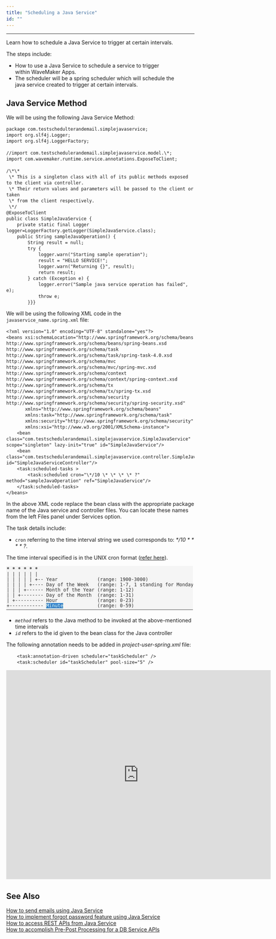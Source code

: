 ```yaml
---
title: "Scheduling a Java Service"
id: ""
---
```

---

Learn how to schedule a Java Service to trigger at certain intervals. 

The steps include: 

- How to use a Java Service to schedule a service to trigger within WaveMaker Apps.
- The scheduler will be a spring scheduler which will schedule the java service created to trigger at certain intervals.

## Java Service Method 

We will be using the following Java Service Method:

```
package com.testschedulterandemail.simplejavaservice;
import org.slf4j.Logger;
import org.slf4j.LoggerFactory;

//import com.testschedulerandemail.simplejavaservice.model.\*;
import com.wavemaker.runtime.service.annotations.ExposeToClient;

/\*\*
 \* This is a singleton class with all of its public methods exposed to the client via controller.
 \* Their return values and parameters will be passed to the client or taken
 \* from the client respectively.
 \*/
@ExposeToClient
public class SimpleJavaService {
    private static final Logger logger=LoggerFactory.getLogger(SimpleJavaService.class);
    public String sampleJavaOperation() {
        String result = null;
        try {
            logger.warn("Starting sample operation");
            result = "HELLO SERVICE!";
            logger.warn("Returning {}", result);
            return result;
        } catch (Exception e) {
            logger.error("Sample java service operation has failed", e);
            throw e;
        }}}
```

We will be using the following XML code in the `javaservice_name.spring.xml` file:

```
<?xml version="1.0" encoding="UTF-8" standalone="yes"?>
<beans xsi:schemaLocation="http://www.springframework.org/schema/beans
http://www.springframework.org/schema/beans/spring-beans.xsd
http://www.springframework.org/schema/task
http://www.springframework.org/schema/task/spring-task-4.0.xsd
http://www.springframework.org/schema/mvc
http://www.springframework.org/schema/mvc/spring-mvc.xsd
http://www.springframework.org/schema/context
http://www.springframework.org/schema/context/spring-context.xsd
http://www.springframework.org/schema/tx
http://www.springframework.org/schema/tx/spring-tx.xsd
http://www.springframework.org/schema/security
http://www.springframework.org/schema/security/spring-security.xsd"
       xmlns="http://www.springframework.org/schema/beans" 
       xmlns:task="http://www.springframework.org/schema/task" 
       xmlns:security="http://www.springframework.org/schema/security" 
       xmlns:xsi="http://www.w3.org/2001/XMLSchema-instance">
    <bean class="com.testschedulerandemail.simplejavaservice.SimpleJavaService" scope="singleton" lazy-init="true" id="SimpleJavaService"/>
    <bean class="com.testschedulerandemail.simplejavaservice.controller.SimpleJavaController" id="SimpleJavaServiceController"/>
    <task:scheduled-tasks >
        <task:scheduled cron="\*/10 \* \* \* \* ?" method="sampleJavaOperation" ref="SimpleJavaService"/>
    </task:scheduled-tasks>
</beans>
```

In the above XML code replace the bean class with the appropriate package name of the Java service and controller files. You can locate these names from the left Files panel under Services option.

The task details include:

- `cron` referring to the time interval string we used corresponds to: _\*/10 \* \* \* \* ?_.  

The time interval specified is in the UNIX cron format ([refer here](https://docs.spring.io/spring/docs/current/javadoc-api/org/springframework/scheduling/support/CronSequenceGenerator.html)). 

[![](/learn/assets/cronformat.png?v=10)](/learn/assets/cronformat.png)

- _`method`_ refers to the Java method to be invoked at the above-mentioned time intervals
- _`id`_ refers to the id given to the bean class for the Java controller

The following annotation needs to be added in _project-user-spring.xml_ file:
```
    <task:annotation-driven scheduler="taskScheduler" />
    <task:scheduler id="taskScheduler" pool-size="5" />
```

<iframe width="708" height="560" src="https://docs.google.com/presentation/d/e/2PACX-1vRyRnyxwtJeQye7djWn32axB7krcI7l8v52snl8k9whVxm4Zt4ILILc0mprQW0Mor-gFQU7n9iLV1e0/embed?start=false&amp;loop=false&amp;delayms=3000" frameborder="0" allowfullscreen="allowfullscreen" mozallowfullscreen="mozallowfullscreen" webkitallowfullscreen="webkitallowfullscreen"></iframe>

## See Also

[How to send emails using Java Service](/learn/how-tos/sending-email-using-java-service/)  
[How to implement forgot password feature using Java Service](/learn/how-tos/implementing-forgot-password-feature-using-java-service/)  
[How to access REST APIs from Java Service](/learn/how-tos/accessing-rest-apis-java-service/)  
[How to accomplish Pre-Post Processing for a DB Service APIs](/learn/how-tos/pre-post-processing-db-service-apis/)  
